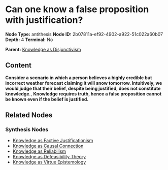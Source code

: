 # Can one know a false proposition with justification?

**Node Type:** antithesis
**Node ID:** 2b07811a-ef92-4902-a922-51c022a60b07
**Depth:** 4
**Terminal:** No

**Parent:** [Knowledge as Disjunctivism](knowledge-as-disjunctivism-synthesis-f7f3852d-315a-4b13-b828-44800365d550.md)

## Content

**Consider a scenario in which a person believes a highly credible but incorrect weather forecast claiming it will snow tomorrow. Intuitively, we would judge that their belief, despite being justified, does not constitute knowledge.**, **Knowledge requires truth, hence a false proposition cannot be known even if the belief is justified.**

## Related Nodes

### Synthesis Nodes

- [Knowledge as Factive Justificationism](knowledge-as-factive-justificationism-synthesis-a92b2fef-f68f-4cc7-890c-97f45519e738.md)
- [Knowledge as Causal Connection](knowledge-as-causal-connection-synthesis-c86a9c7e-c721-4cfd-b20b-0859883f58aa.md)
- [Knowledge as Reliabilism](knowledge-as-reliabilism-synthesis-a545c6b4-42df-4b50-9fe0-38b56c7c4b56.md)
- [Knowledge as Defeasibility Theory](knowledge-as-defeasibility-theory-synthesis-3fb4310d-0c8d-497e-bf00-bf0981b60bef.md)
- [Knowledge as Virtue Epistemology](knowledge-as-virtue-epistemology-synthesis-47d8ea75-c2f1-4663-903b-c545bd06655c.md)
